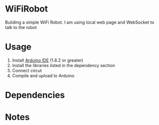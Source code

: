 # WiFiRobot
Building a simple WiFi Robot. I am using local web page and WebSocket to talk to the robot

# Usage
1. Install [Arduino IDE](https://www.arduino.cc/en/Main/Software) (1.8.2 or greater)
2. Install the libraries listed in the dependency section
3. Connect circut
4. Compile and upload to Arduino

# Dependencies

# Notes
